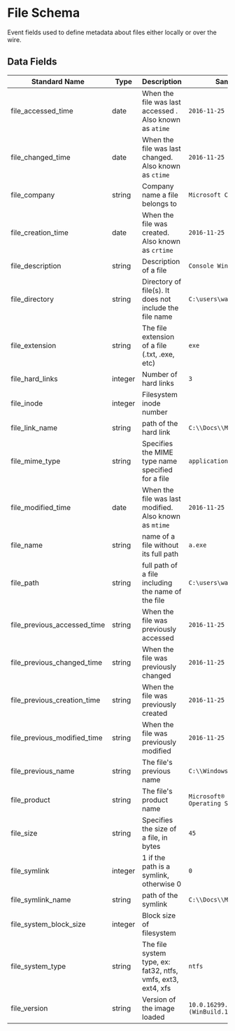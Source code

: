 # File Schema

Event fields used to define metadata about files either locally or over the wire.

## Data Fields

| Standard Name | Type | Description | Sample Value |
|--------|---------|-------|-------|
| file_accessed_time          | date    | When the file was last accessed . Also known as `atime`       | `2016-11-25 18:21:47`                  |
| file_changed_time           | date    | When the file was last changed. Also known as `ctime`         | `2016-11-25 18:21:47`                  |
| file_company                | string  | Company name a file belongs to                                | `Microsoft Corporation`                |
| file_creation_time          | date    | When the file was created. Also known as `crtime`             | `2016-11-25 18:21:47`                  |
| file_description            | string  | Description of a file                                         | `Console Window Host`                  |
| file_directory              | string  | Directory of file(s). It does not include the file name       | `C:\users\wardog\`                     |
| file_extension              | string  | The file extension of a file (.txt, .exe, etc)                | `exe`                                  |
| file_hard_links             | integer | Number of hard links                                          | `3`                                    |
| file_inode                  | integer | Filesystem inode number                                       |                                        |
| file_link_name              | string  | path of the hard link                                         | `C:\\Docs\\My.exe`                     |
| file_mime_type              | string  | Specifies the MIME type name specified for a file             | `application/msword`                   |
| file_modified_time          | date    | When the file was last modified. Also known as `mtime`        | `2016-11-25 18:21:47`                  |
| file_name                   | string  | name of a file without its full path                          | `a.exe`                                |
| file_path                   | string  | full path of a file including the name of the file            | `C:\users\wardog\z.exe`                |
| file_previous_accessed_time | string  | When the file was previously accessed                         | `2016-11-25 18:21:47`                  |
| file_previous_changed_time  | string  | When the file was previously changed                          | `2016-11-25 18:21:47`                  |
| file_previous_creation_time | string  | When the file was previously created                          | `2016-11-25 18:21:47`                  |
| file_previous_modified_time | string  | When the file was previously modified                         | `2016-11-25 18:21:47`                  |
| file_previous_name          | string  | The file's previous name                                      | `C:\\Windows\system32\cmd.exe`         |
| file_product                | string  | The file's product name                                       | `Microsoft® Windows® Operating System` |
| file_size                   | string  | Specifies the size of a file, in bytes                        | `45`                                   |
| file_symlink                | integer | 1 if the path is a symlink, otherwise 0                       | `0`                                    |
| file_symlink_name           | string  | path of the symlink                                           | `C:\\Docs\\My.exe`                     |
| file_system_block_size      | integer | Block size of filesystem                                      |                                        |
| file_system_type            | string  | The file system type, ex:  fat32, ntfs, vmfs, ext3, ext4, xfs | `ntfs`                                 |
| file_version                | string  | Version of the image loaded                                   | `10.0.16299.15 (WinBuild.160101.0800)` |
